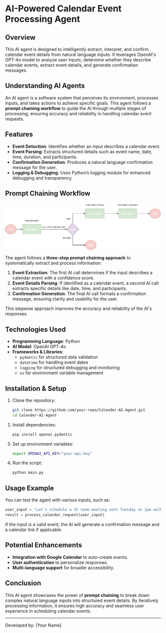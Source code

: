 # AI-Powered Calendar Event Processing Agent

## Overview
This AI agent is designed to intelligently extract, interpret, and confirm calendar event details from natural language inputs. It leverages OpenAI's GPT-4o model to analyze user inputs, determine whether they describe calendar events, extract event details, and generate confirmation messages.

## Understanding AI Agents
An AI agent is a software system that perceives its environment, processes inputs, and takes actions to achieve specific goals. This agent follows a **prompt chaining workflow** to guide the AI through multiple stages of processing, ensuring accuracy and reliability in handling calendar event requests.

## Features
- **Event Detection**: Identifies whether an input describes a calendar event.
- **Event Parsing**: Extracts structured details such as event name, date, time, duration, and participants.
- **Confirmation Generation**: Produces a natural language confirmation message for the user.
- **Logging & Debugging**: Uses Python’s logging module for enhanced debugging and transparency.

## Prompt Chaining Workflow

![Prompt Chaining Workflow](flow.jpg)

The agent follows a **three-step prompt chaining approach** to systematically extract and process information:

1. **Event Extraction**: The first AI call determines if the input describes a calendar event with a confidence score.
2. **Event Details Parsing**: If identified as a calendar event, a second AI call extracts specific details like date, time, and participants.
3. **Confirmation Generation**: The final AI call formats a confirmation message, ensuring clarity and usability for the user.


This stepwise approach improves the accuracy and reliability of the AI's responses.

## Technologies Used
- **Programming Language**: Python
- **AI Model**: OpenAI GPT-4o
- **Frameworks & Libraries**:
  - `pydantic` for structured data validation
  - `datetime` for handling event dates
  - `logging` for structured debugging and monitoring
  - `os` for environment variable management

## Installation & Setup
1. Clone the repository:
   ```bash
   git clone https://github.com/your-repo/Calender-AI-Agent.git
   cd Calender-AI-Agent
   ```
2. Install dependencies:
   ```bash
   pip install openai pydantic
   ```
3. Set up environment variables:
   ```bash
   export OPENAI_API_KEY="your-api-key"
   ```
4. Run the script:
   ```bash
   python main.py
   ```

## Usage Example
You can test the agent with various inputs, such as:
```python
user_input = "Let's schedule a 1h team meeting next Tuesday at 2pm with Alice and Bob to discuss the project roadmap."
result = process_calendar_request(user_input)
```
If the input is a valid event, the AI will generate a confirmation message and a calendar link if applicable.

## Potential Enhancements
- **Integration with Google Calendar** to auto-create events.
- **User authentication** to personalize responses.
- **Multi-language support** for broader accessibility.

## Conclusion
This AI agent showcases the power of **prompt chaining** to break down complex natural language inputs into structured event details. By iteratively processing information, it ensures high accuracy and seamless user experience in scheduling calendar events.

---
Developed by: [Your Name]